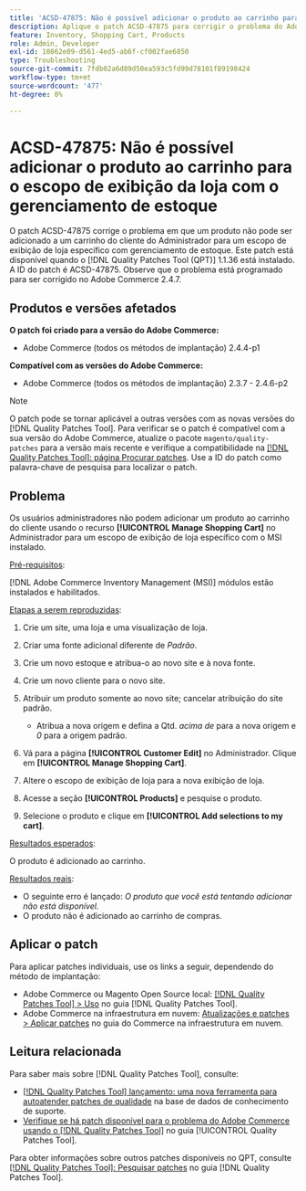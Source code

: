 ```yaml
---
title: 'ACSD-47875: Não é possível adicionar o produto ao carrinho para o escopo de exibição da loja com o gerenciamento de estoque'
description: Aplique o patch ACSD-47875 para corrigir o problema do Adobe Commerce em que um produto não pode ser adicionado ao carrinho do cliente do Administrador para um escopo de exibição de loja específico com gerenciamento de estoque.
feature: Inventory, Shopping Cart, Products
role: Admin, Developer
exl-id: 10862e09-d561-4ed5-ab6f-cf002fae6850
type: Troubleshooting
source-git-commit: 7fdb02a6d89d50ea593c5fd99d78101f89198424
workflow-type: tm+mt
source-wordcount: '477'
ht-degree: 0%

---
```


# ACSD-47875: Não é possível adicionar o produto ao carrinho para o escopo de exibição da loja com o gerenciamento de estoque

O patch ACSD-47875 corrige o problema em que um produto não pode ser adicionado a um carrinho do cliente do Administrador para um escopo de exibição de loja específico com gerenciamento de estoque. Este patch está disponível quando o [!DNL Quality Patches Tool (QPT)] 1.1.36 está instalado. A ID do patch é ACSD-47875. Observe que o problema está programado para ser corrigido no Adobe Commerce 2.4.7.

## Produtos e versões afetados

**O patch foi criado para a versão do Adobe Commerce:**

* Adobe Commerce (todos os métodos de implantação) 2.4.4-p1

**Compatível com as versões do Adobe Commerce:**

* Adobe Commerce (todos os métodos de implantação) 2.3.7 - 2.4.6-p2

>[!NOTE]
>
>O patch pode se tornar aplicável a outras versões com as novas versões do [!DNL Quality Patches Tool]. Para verificar se o patch é compatível com a sua versão do Adobe Commerce, atualize o pacote `magento/quality-patches` para a versão mais recente e verifique a compatibilidade na [[!DNL Quality Patches Tool]: página Procurar patches](https://experienceleague.adobe.com/tools/commerce-quality-patches/index.html?lang=pt-BR). Use a ID do patch como palavra-chave de pesquisa para localizar o patch.

## Problema

Os usuários administradores não podem adicionar um produto ao carrinho do cliente usando o recurso **[!UICONTROL Manage Shopping Cart]** no Administrador para um escopo de exibição de loja específico com o MSI instalado.

<u>Pré-requisitos</u>:

[!DNL Adobe Commerce Inventory Management (MSI)] módulos estão instalados e habilitados.

<u>Etapas a serem reproduzidas</u>:

1. Crie um site, uma loja e uma visualização de loja.
1. Criar uma fonte adicional diferente de *Padrão*.
1. Crie um novo estoque e atribua-o ao novo site e à nova fonte.
1. Crie um novo cliente para o novo site.
1. Atribuir um produto somente ao novo site; cancelar atribuição do site padrão.

   * Atribua a nova origem e defina a Qtd. *acima de* para a nova origem e *0* para a origem padrão.

1. Vá para a página **[!UICONTROL Customer Edit]** no Administrador. Clique em **[!UICONTROL Manage Shopping Cart]**.
1. Altere o escopo de exibição de loja para a nova exibição de loja.
1. Acesse a seção **[!UICONTROL Products]** e pesquise o produto.
1. Selecione o produto e clique em **[!UICONTROL Add selections to my cart]**.

<u>Resultados esperados</u>:

O produto é adicionado ao carrinho.

<u>Resultados reais</u>:

* O seguinte erro é lançado: *O produto que você está tentando adicionar não está disponível.*
* O produto não é adicionado ao carrinho de compras.

## Aplicar o patch

Para aplicar patches individuais, use os links a seguir, dependendo do método de implantação:

* Adobe Commerce ou Magento Open Source local: [[!DNL Quality Patches Tool] > Uso](/help/tools/quality-patches-tool/usage.md) no guia [!DNL Quality Patches Tool].
* Adobe Commerce na infraestrutura em nuvem: [Atualizações e patches > Aplicar patches](https://experienceleague.adobe.com/docs/commerce-cloud-service/user-guide/develop/upgrade/apply-patches.html?lang=pt-BR) no guia do Commerce na infraestrutura em nuvem.

## Leitura relacionada

Para saber mais sobre [!DNL Quality Patches Tool], consulte:

* [[!DNL Quality Patches Tool] lançamento: uma nova ferramenta para autoatender patches de qualidade](https://experienceleague.adobe.com/pt-br/docs/commerce-operations/tools/quality-patches-tool/quality-patches-tool-to-self-serve-quality-patches) na base de dados de conhecimento de suporte.
* [Verifique se há patch disponível para o problema do Adobe Commerce usando o  [!DNL Quality Patches Tool]](/help/tools/quality-patches-tool/patches-available-in-qpt/check-patch-for-magento-issue-with-magento-quality-patches.md) no guia [!UICONTROL Quality Patches Tool].


Para obter informações sobre outros patches disponíveis no QPT, consulte [[!DNL Quality Patches Tool]: Pesquisar patches](https://experienceleague.adobe.com/tools/commerce-quality-patches/index.html?lang=pt-BR) no guia [!DNL Quality Patches Tool].
